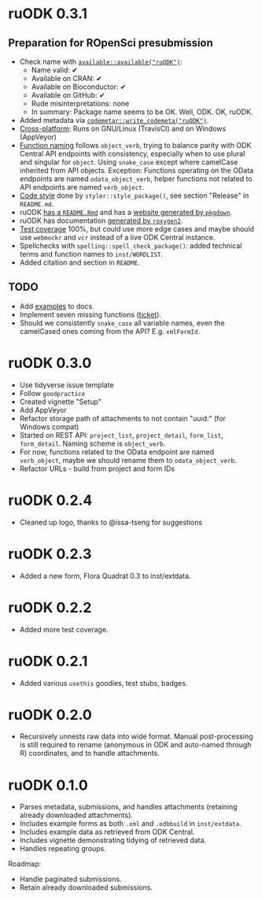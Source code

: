 # ruODK 0.3.1
## Preparation for ROpenSci presubmission
* Check name with [`available::available("ruODK")`](https://devguide.ropensci.org/building.html#naming-your-package):
  * Name valid: ✔
  * Available on CRAN: ✔ 
  * Available on Bioconductor: ✔
  * Available on GitHub:  ✔ 
  * Rude misinterpretations: none
  * In summary: Package name seems to be OK. Well, ODK. OK, ruODK.
* Added metadata via 
  [`codemetar::write_codemeta("ruODK")`](https://devguide.ropensci.org/building.html#creating-metadata-for-your-package).
* [Cross-platform](https://devguide.ropensci.org/building.html#platforms): 
  Runs on GNU/Linux (TravisCI) and on Windows (AppVeyor)
* [Function naming](https://devguide.ropensci.org/building.html#function-and-argument-naming)
  follows `object_verb`, trying to balance parity with ODK Central API endpoints
  with consistency, especially when to use plural and singular for `object`.
  Using `snake_case` except where camelCase inherited from API objects.
  Exception: Functions operating on the OData endpoints are named 
  `odata_object_verb`, helper functions not related to API endpoints are named 
  `verb_object`.
* [Code style](https://devguide.ropensci.org/building.html#code-style) done
  by `styler::style_package()`, see section "Release" in `README.md`.
* ruODK [has a `README.Rmd`](https://devguide.ropensci.org/building.html#readme) 
  and has a [website generated by `pkgdown`](https://devguide.ropensci.org/building.html#website).
* ruODK has documentation [generated by `roxygen2`](https://devguide.ropensci.org/building.html#documentation).
* [Test coverage](https://devguide.ropensci.org/building.html#testing) 100%, but
  could use more edge cases and maybe should use `webmockr` and `vcr` instead of
  a live ODK Central instance.
* Spellchecks with `spelling::spell_check_package()`: added technical terms and
  function names to `inst/WORDLIST`.
* Added citation and section in `README`.

## TODO
* Add [examples](https://devguide.ropensci.org/building.html#examples) to docs.
* Implement seven missing functions ([ticket](https://github.com/dbca-wa/ruODK/issues/9)).
* Should we consistently `snake_case` all variable names, even the camelCased ones
  coming from the API? E.g. `xmlFormId`.


# ruODK 0.3.0
* Use tidyverse issue template
* Follow `goodpractice`
* Created vignette "Setup"
* Add AppVeyor
* Refactor storage path of attachments to not contain "uuid:" (for Windows compat)
* Started on REST API: `project_list`, `project_detail`, `form_list`, 
  `form_detail`. Naming scheme is `object_verb`. 
* For now, functions related to the OData endpoint
  are named `verb_object`, maybe we should rename them to `odata_object_verb`.
* Refactor URLs - build from project and form IDs
  
# ruODK 0.2.4
* Cleaned up logo, thanks to @issa-tseng for suggestions

# ruODK 0.2.3
* Added a new form, Flora Quadrat 0.3 to inst/extdata.

# ruODK 0.2.2
* Added more test coverage.

# ruODK 0.2.1
* Added various `usethis` goodies, test stubs, badges.

# ruODK 0.2.0
* Recursively unnests raw data into wide format. Manual post-processing is still
  required to rename (anonymous in ODK and auto-named through R) coordinates,
  and to handle attachments.

# ruODK 0.1.0
* Parses metadata, submissions, 
  and handles attachments (retaining already downloaded attachments).
* Includes example forms as both `.xml` and `.odbbuild` in `inst/extdata`.
* Includes example data as retrieved from ODK Central.
* Includes vignette demonstrating tidying of retrieved data.
* Handles repeating groups.

Roadmap:

* Handle paginated submissions.
* Retain already downloaded submissions.
